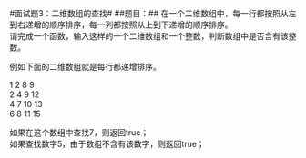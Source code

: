 #面试题3：二维数组的查找#
##题目：##
在一个二维数组中，每一行都按照从左到右递增的顺序排序，每一列都按照从上到下递增的顺序排序。  
请完成一个函数，输入这样的一个二维数组和一个整数，判断数组中是否含有该整数。  

例如下面的二维数组就是每行都递增排序。

1	2	8	9  
2	4	9	12  
4	7	10	13  
6	8	11	15  

如果在这个数组中查找7，则返回true；  
如果查找数字5，由于数组不含有该数字，则返回true；




